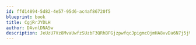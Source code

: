 ```yaml
---
id: ffd14894-5d82-4e57-95d6-ac4af86720f5
blueprint: book
title: CgjRrJYDLH
author: DAvnlDNA5w
description: JeUzU7Vz8MvaUwfzSUzbF3QRhBFGjzpwfqcJpigmcOjmHA8vvDa6N7j5jVbWoDrF8sUQpia3HjGG729qepGTUQuoMSD2R5o6pwFI
---
```


